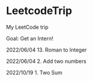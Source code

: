 # LeetcodeTrip
My LeetCode trip

Goal: Get an Intern!

2022/06/04 13. Roman to Integer

2022/06/04 2. Add two numbers

2022/10/19 1. Two Sum
